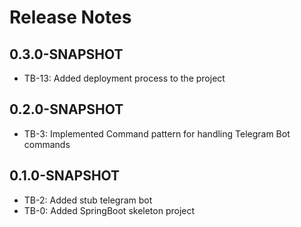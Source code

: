 # Release Notes

## 0.3.0-SNAPSHOT

*   TB-13: Added deployment process to the project

## 0.2.0-SNAPSHOT

*   TB-3: Implemented Command pattern for handling Telegram Bot commands

## 0.1.0-SNAPSHOT

*   TB-2: Added stub telegram bot
*   TB-0: Added SpringBoot skeleton project